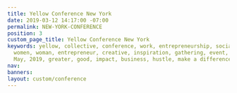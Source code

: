 ```yaml
---
title: Yellow Conference New York
date: 2019-03-12 14:17:00 -07:00
permalink: NEW-YORK-CONFERENCE
position: 3
custom_page_title: Yellow Conference New York
keywords: yellow, collective, conference, work, entrepreneurship, social good, bloom,
  women, woman, entrepreneur, creative, inspiration, gathering, event, New York, Brooklyn,
  May, 2019, greater, good, impact, business, hustle, make a difference
nav: 
banners: 
layout: custom/conference
---
```


